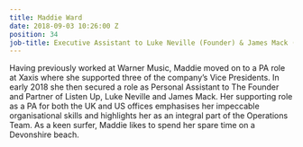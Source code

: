 ```yaml
---
title: Maddie Ward
date: 2018-09-03 10:26:00 Z
position: 34
job-title: Executive Assistant to Luke Neville (Founder) & James Mack (Partner)
---
```


Having previously worked at Warner Music, Maddie moved on to a PA role at Xaxis where she supported three of the company’s Vice Presidents. In early 2018 she then secured a role as Personal Assistant to The Founder and Partner of Listen Up, Luke Neville and James Mack. Her supporting role as a PA for both the UK and US offices emphasises her impeccable organisational skills and highlights her as an integral part of the Operations Team. As a keen surfer, Maddie likes to spend her spare time on a Devonshire beach. 